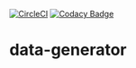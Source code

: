 [![CircleCI](https://circleci.com/gh/LeJeanbono/data-generator.svg?style=svg)](https://circleci.com/gh/LeJeanbono/data-generator)
[![Codacy Badge](https://api.codacy.com/project/badge/Grade/f018f2014d6549a192e78f7476d480c7)](https://www.codacy.com/manual/jean.michel.lec/data-generator?utm_source=github.com&amp;utm_medium=referral&amp;utm_content=LeJeanbono/data-generator&amp;utm_campaign=Badge_Grade)
# data-generator
